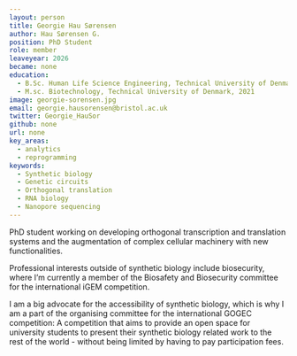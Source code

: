 ```yaml
---
layout: person
title: Georgie Hau Sørensen
author: Hau Sørensen G.
position: PhD Student
role: member
leaveyear: 2026
became: none
education:
  - B.Sc. Human Life Science Engineering, Technical University of Denmark, 2019
  - M.sc. Biotechnology, Technical University of Denmark, 2021 
image: georgie-sorensen.jpg
email: georgie.hausorensen@bristol.ac.uk
twitter: Georgie_HauSor
github: none
url: none
key_areas:
  - analytics
  - reprogramming
keywords:
  - Synthetic biology
  - Genetic circuits
  - Orthogonal translation
  - RNA biology  
  - Nanopore sequencing
---
```

PhD student working on developing orthogonal transcription and translation systems and the augmentation of complex cellular machinery with new functionalities. 
 
Professional interests outside of synthetic biology include biosecurity, where I’m currently a member of the Biosafety and Biosecurity committee for the international iGEM competition.
    
I am a big advocate for the accessibility of synthetic biology, which is why I am a part of the organising committee for the international GOGEC competition: A competition that aims to provide an open space for university students to present their synthetic biology related work to the rest of the world - without being limited by having to pay participation fees.      